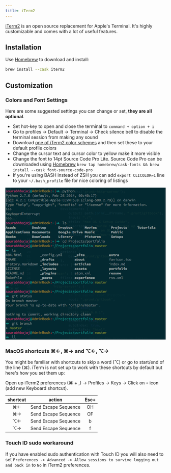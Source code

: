 ```yaml
---
title: iTerm2
---
```



[iTerm2](http://www.iterm2.com/) is an open source replacement for Apple's Terminal. It's highly customizable and comes with a lot of useful features.

## Installation

Use [Homebrew](/homebrew) to download and install:

```sh
brew install --cask iterm2
```

## Customization

### Colors and Font Settings

Here are some suggested settings you can change or set, **they are all optional**.

- Set hot-key to open and close the terminal to `command + option + i`
- Go to profiles -> Default -> Terminal -> Check silence bell to disable the terminal session from making any sound
- Download [one of iTerm2 color schemes](https://github.com/mbadolato/iTerm2-Color-Schemes/tree/master/schemes) and then set these to your default profile colors
- Change the cursor text and cursor color to yellow make it more visible
- Change the font to 14pt Source Code Pro Lite. Source Code Pro can be downloaded using [Homebrew](/homebrew) `brew tap homebrew/cask-fonts && brew install --cask font-source-code-pro`
- If you're using BASH instead of ZSH you can add `export CLICOLOR=1` line to your `~/.bash_profile` file for nice coloring of listings

[![Screen](https://raw.githubusercontent.com/sb2nov/mac-setup/refs/heads/main/static/assets/Iterm.png)](https://raw.githubusercontent.com/sb2nov/mac-setup/refs/heads/main/static/assets/Iterm.png)

### MacOS shortcuts ⌘←, ⌘→ and ⌥←, ⌥→

You might be familiar with shortcuts to skip a word (⌥) or go to start/end of the line (⌘). iTerm is not set up to work with these shortcuts by default but here's how you set them up:

Open up iTerm2 preferences (⌘ + ,) -> Profiles -> Keys -> Click on `+` icon (add new Keyboard shortcut).

| shortcut |         action       | Esc+ |
|:--------:|:--------------------:|:----:|
|    ⌘←    | Send Escape Sequence |  OH  |
|    ⌘→    | Send Escape Sequence |  OF  |
|    ⌥←    | Send Escape Sequence |   b  |
|    ⌥→    | Send Escape Sequence |   f  |

### Touch ID sudo workaround

If you have enabled sudo authentication with Touch ID you will also need to set `Preferences -> Advanced -> Allow sessions to survive logging out and back in` to `No` in iTerm2 preferences.
